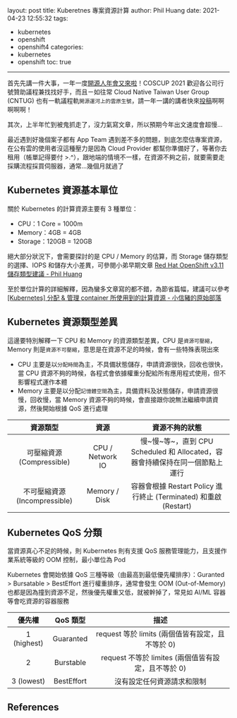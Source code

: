 layout: post
title: Kuberetnes 專案資源計算
author: Phil Huang
date: 2021-04-23 12:55:32
tags:
  - kubernetes
  - openshift
  - openshift4
categories:
  - kubernetes
  - openshift
toc: true
---

首先先講一件大事，一年一度[開源人年會又來啦][1]！COSCUP 2021 歡迎各公司行號贊助議程兼找找好手，而且ㄧ如往常 Cloud Native Taiwan User Group (CNTUG) 也有一軌議程軌`開源運河上的雲原生號`，請一年一講的講者快來[投稿][2]啊啊啊啊啊！

其次，上半年忙到被鬼抓走了，沒力氣寫文章，所以預期今年出文速度會超慢...

最近遇到好幾個案子都有 App Team 遇到差不多的問題，到底怎麼估專案資源，在公有雲的使用者沒這種壓力是因為 Cloud Provider 都幫你準備好了，等著你去租用（帳單記得要付 >.^），跟地端的情境不一樣，在資源不夠之前，就要需要走採購流程採買伺服器，通常...幾個月就過了

<!--more-->

## Kubernetes 資源基本單位

關於 Kubernetes 的計算資源主要有 3 種單位：
- CPU：1 Core = 1000m
- Memory：4GB = 4GB
- Storage：120GB = 120GB

絕大部分狀況下，會需要探討的是 CPU / Memory 的估算，而 Storage 儲存類型的選擇、IOPS 和儲存大小差異，可參閱小弟早期文章 [Red Hat OpenShift v3.11 儲存類型建議 - Phil Huang][3]

至於單位計算的詳細解釋，因為蠻多文章寫的都不錯，為節省篇幅，建議可以參考 [[Kubernetes] 分配 & 管理 container 所使用到的計算資源 - 小信豬的原始部落][7]

## Kubernetes 資源類型差異

這邊要特別解釋一下 CPU 和 Memory 的資源類型差異，CPU 是`資源可壓縮`，Memory 則是`資源不可壓縮`，意思是在資源不足的時候，會有一些特殊表現出來

- CPU 主要是以`分配時間`為主，不具備狀態儲存，申請資源很快，回收也很快，當 CPU 資源不夠的時候，各程式會依據權重分配給所有應用程式使用，但不影響程式運作本體
- Memory 主要是以分配`記憶體空間`為主，具備資料及狀態儲存，申請資源很慢，回收慢，當 Memory 資源不夠的時候，會直接跟你說無法繼續申請資源，然後開始根據 QoS 進行處理

|  資源類型 | 資源 | 資源不夠的狀態 |
|:--------------:|:--------:|:------:|
|  可壓縮資源 (Compressible)  | CPU / Network IO | 慢~慢~等~，直到 CPU Scheduled 和 Allocated，容器會持續保持在同一個節點上運行 |
| 不可壓縮資源 (Incompressible) | Memory / Disk | 容器會根據 Restart Policy 進行終止 (Terminated) 和重啟 (Restart) |

## Kubernetes QoS 分類

當資源真心不足的時候，則 Kubernetes 則有支援 QoS 服務管理能力，且支援作業系統等級的 OOM 控制，最小單位為 Pod

Kubernetes 會開始依據 QoS 三種等級（由最高到最低優先權排序）：Guranted > Bursatable > BestEffort 進行權重排序，通常會發生 OOM (Out-of-Memory) 也都是因為撞到資源不足，然後優先權重又低，就被幹掉了，常見如 AI/ML 容器等會吃資源的容器服務

| 優先權 | QoS 類型 | 描述 |
|:--------------:|:--------:|:------:|
| 1 (highest) | Guaranted | request 等於 limits (兩個值皆有設定，且不等於 0) |
| 2 | Burstable | request 不等於 limites (兩個值皆有設定，且不等於 0)|
| 3 (lowest) | BestEffort | 沒有設定任何資源請求和限制 |




## References


[1]: https://www.facebook.com/groups/cloudnative.tw/permalink/1120702608433073/
[2]: https://blog.coscup.org/2021/04/coscup-2021-cfp.html
[3]: https://blog.pichuang.com.tw/20190325-redhat-openshift-v3.11-storage-recommendation/
[4]: https://kubernetes.io/docs/concepts/configuration/manage-resources-containers/#resource-units-in-kubernetes
[5]: https://sysdig.com/blog/kubernetes-limits-requests/
[6]: https://sysdig.com/blog/troubleshoot-kubernetes-oom/
[7]: https://godleon.github.io/blog/Kubernetes/k8s-Scheduling-Manage-Compute-Resource-for-Container/
[8]: https://access.redhat.com/documentation/zh-cn/openshift_container_platform/4.6/html/nodes/nodes-cluster-overcommit